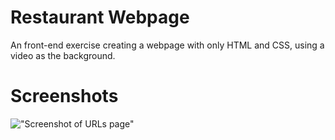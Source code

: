 # Restaurant Webpage

An front-end exercise creating a webpage with only HTML and CSS, using a video as the background.

# Screenshots

!["Screenshot of URLs page"](https://github.com/rjblee/restaurant_webpage/blob/master/images/Screenshot%20from%202020-02-23%2023-09-29.png?raw=true)
